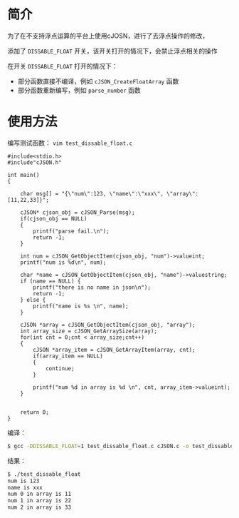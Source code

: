 # 简介
为了在不支持浮点运算的平台上使用cJOSN，进行了去浮点操作的修改，

添加了 `DISSABLE_FLOAT` 开关，该开关打开的情况下，会禁止浮点相关的操作

在开关 `DISSABLE_FLOAT` 打开的情况下：
- 部分函数直接不编译，例如 `cJSON_CreateFloatArray` 函数
- 部分函数重新编写，例如 `parse_number` 函数

# 使用方法

编写测试函数： `vim test_dissable_float.c`

```
#include<stdio.h>
#include"cJSON.h"

int main() 
{
    
    char msg[] = "{\"num\":123, \"name\":\"xxx\", \"array\":[11,22,33]}";

    cJSON* cjson_obj = cJSON_Parse(msg);
    if(cjson_obj == NULL)
    {
        printf("parse fail.\n");
        return -1;
    }

    int num = cJSON_GetObjectItem(cjson_obj, "num")->valueint;
    printf("num is %d\n", num);

    char *name = cJSON_GetObjectItem(cjson_obj, "name")->valuestring;
    if (name == NULL) {
        printf("there is no name in json\n");
        return -1;
    } else {
        printf("name is %s \n", name);
    }

    cJSON *array = cJSON_GetObjectItem(cjson_obj, "array");
    int array_size = cJSON_GetArraySize(array);
    for(int cnt = 0;cnt < array_size;cnt++)
    {
        cJSON *array_item = cJSON_GetArrayItem(array, cnt);
        if(array_item == NULL)
        {	
            continue;	
        }

        printf("num %d in array is %d \n", cnt, array_item->valueint);
    }


    return 0;
}
```

编译：

```bash
$ gcc -DDISSABLE_FLOAT=1 test_dissable_float.c cJSON.c -o test_dissable_float
```

结果：

```bash
$ ./test_dissable_float 
num is 123
name is xxx 
num 0 in array is 11 
num 1 in array is 22 
num 2 in array is 33
```